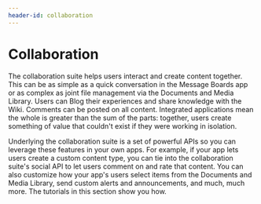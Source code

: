 ```yaml
---
header-id: collaboration
---
```


# Collaboration

The collaboration suite helps users interact and create content together. This
can be as simple as a quick conversation in the Message Boards app or as complex
as joint file management via the Documents and Media Library. Users can Blog
their experiences and share knowledge with the Wiki. Comments can be posted on
all content. Integrated applications mean the whole is greater than the sum of
the parts: together, users create something of value that couldn't exist if they
were working in isolation. 

Underlying the collaboration suite is a set of powerful APIs so you can leverage
these features in your own apps. For example, if your app lets users create
a custom content type, you can tie into the collaboration suite's social API to
let users comment on and rate that content. You can also customize how your
app's users select items from the Documents and Media Library, send custom
alerts and announcements, and much, much more. The tutorials in this section
show you how. 

